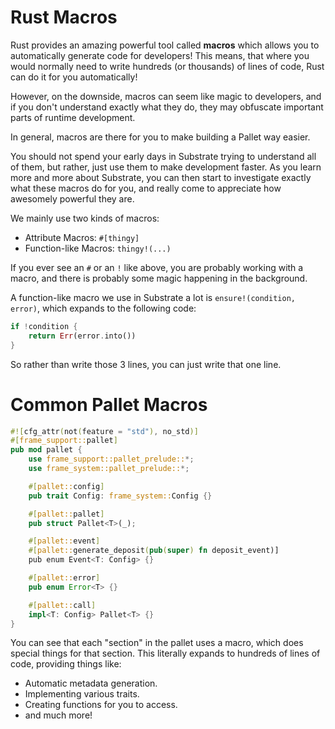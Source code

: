 # Rust Macros

Rust provides an amazing powerful tool called **macros** which allows you to automatically generate code for developers! This means, that where you would normally need to write hundreds (or thousands) of lines of code, Rust can do it for you automatically!

However, on the downside, macros can seem like magic to developers, and if you don't understand exactly what they do, they may obfuscate important parts of runtime development.

In general, macros are there for you to make building a Pallet way easier.

You should not spend your early days in Substrate trying to understand all of them, but rather, just use them to make development faster. As you learn more and more about Substrate, you can then start to investigate exactly what these macros do for you, and really come to appreciate how awesomely powerful they are.

We mainly use two kinds of macros:

* Attribute Macros: `#[thingy]`
* Function-like Macros: `thingy!(...)`

If you ever see an `#` or an `!` like above, you are probably working with a macro, and there is probably some magic happening in the background.

A function-like macro we use in Substrate a lot is `ensure!(condition, error)`, which expands to the following code:

```rust
if !condition {
	return Err(error.into())
}
```

So rather than write those 3 lines, you can just write that one line.

<!-- slide:break -->

# Common Pallet Macros

```rust
#![cfg_attr(not(feature = "std"), no_std)]
#[frame_support::pallet]
pub mod pallet {
	use frame_support::pallet_prelude::*;
	use frame_system::pallet_prelude::*;

	#[pallet::config]
	pub trait Config: frame_system::Config {}

	#[pallet::pallet]
	pub struct Pallet<T>(_);

	#[pallet::event]
	#[pallet::generate_deposit(pub(super) fn deposit_event)]
	pub enum Event<T: Config> {}

	#[pallet::error]
	pub enum Error<T> {}

	#[pallet::call]
	impl<T: Config> Pallet<T> {}
}
```

You can see that each "section" in the pallet uses a macro, which does special things for that section. This literally expands to hundreds of lines of code, providing things like:

* Automatic metadata generation.
* Implementing various traits.
* Creating functions for you to access.
* and much more!
